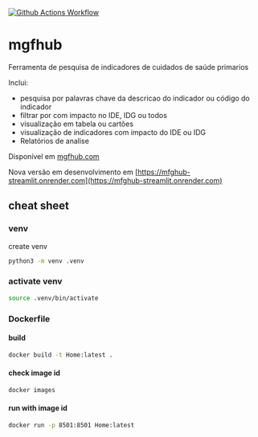 [![Github Actions Workflow](https://github.com/DiogoCarapito/mgfhub/actions/workflows/main.yaml/badge.svg)](https://github.com/DiogoCarapito/mgfhub/actions/workflows/main.yaml)

# mgfhub
Ferramenta de pesquisa de indicadores de cuidados de saúde primarios 

Inclui:

- pesquisa por palavras chave da descricao do indicador ou código do indicador
- filtrar por com impacto no IDE, IDG ou todos
- visualização em tabela ou cartões 
- visualização de indicadores com impacto do IDE ou IDG
- Relatórios de analise

Disponível em [mgfhub.com](mgfhub.com)

Nova versão em desenvolvimento em [https://mfghub-streamlit.onrender.com](https://mfghub-streamlit.onrender.com)


## cheat sheet

### venv
create venv
```bash
python3 -m venv .venv
```

### activate venv
```bash
source .venv/bin/activate
```

### Dockerfile

#### build
```bash
docker build -t Home:latest .
````

#### check image id
```bash
docker images
````

#### run with image id
```bash
docker run -p 8501:8501 Home:latest
````
